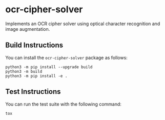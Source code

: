# ocr-cipher-solver
Implements an OCR cipher solver using optical character recognition and image augmentation.

## Build Instructions
You can install the `ocr-cipher-solver` package as follows:

```
python3 -m pip install --upgrade build
python3 -m build
python3 -m pip install -e .
```

## Test Instructions
You can run the test suite with the following command:

```
tox
```

